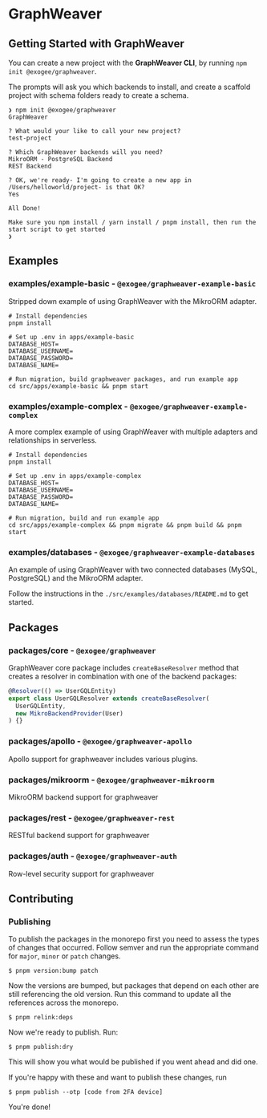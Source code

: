 # GraphWeaver

## Getting Started with GraphWeaver

You can create a new project with the **GraphWeaver CLI**, by running `npm init @exogee/graphweaver`.

The prompts will ask you which backends to install, and create a scaffold project with schema folders ready to create a schema.

```
❯ npm init @exogee/graphweaver
GraphWeaver

? What would your like to call your new project?
test-project

? Which GraphWeaver backends will you need?
MikroORM - PostgreSQL Backend
REST Backend

? OK, we're ready- I'm going to create a new app in /Users/helloworld/project- is that OK?
Yes

All Done!

Make sure you npm install / yarn install / pnpm install, then run the start script to get started
❯
```

## Examples

### examples/example-basic - `@exogee/graphweaver-example-basic`

Stripped down example of using GraphWeaver with the MikroORM adapter.

```
# Install dependencies
pnpm install

# Set up .env in apps/example-basic
DATABASE_HOST=
DATABASE_USERNAME=
DATABASE_PASSWORD=
DATABASE_NAME=

# Run migration, build graphweaver packages, and run example app
cd src/apps/example-basic && pnpm start
```

### examples/example-complex - `@exogee/graphweaver-example-complex`

A more complex example of using GraphWeaver with multiple adapters and relationships in serverless.

```
# Install dependencies
pnpm install

# Set up .env in apps/example-complex
DATABASE_HOST=
DATABASE_USERNAME=
DATABASE_PASSWORD=
DATABASE_NAME=

# Run migration, build and run example app
cd src/apps/example-complex && pnpm migrate && pnpm build && pnpm start
```

### examples/databases - `@exogee/graphweaver-example-databases`

An example of using GraphWeaver with two connected databases (MySQL, PostgreSQL) and the MikroORM adapter.

Follow the instructions in the `./src/examples/databases/README.md` to get started.

## Packages

### packages/core - `@exogee/graphweaver`

GraphWeaver core package includes `createBaseResolver` method that creates a resolver in combination with one of the backend packages:

```typescript
@Resolver(() => UserGQLEntity)
export class UserGQLResolver extends createBaseResolver(
  UserGQLEntity,
  new MikroBackendProvider(User)
) {}
```

### packages/apollo - `@exogee/graphweaver-apollo`

Apollo support for graphweaver includes various plugins.

### packages/mikroorm - `@exogee/graphweaver-mikroorm`

MikroORM backend support for graphweaver

### packages/rest - `@exogee/graphweaver-rest`

RESTful backend support for graphweaver

### packages/auth - `@exogee/graphweaver-auth`

Row-level security support for graphweaver

## Contributing

### Publishing

To publish the packages in the monorepo first you need to assess the types of changes that occurred. Follow semver and run
the appropriate command for `major`, `minor` or `patch` changes.

```console
$ pnpm version:bump patch
```

Now the versions are bumped, but packages that depend on each other are still referencing the old version. Run this command
to update all the references across the monorepo.

```console
$ pnpm relink:deps
```

Now we're ready to publish. Run:

```console
$ pnpm publish:dry
```

This will show you what would be published if you went ahead and did one.

If you're happy with these and want to publish these changes, run

```console
$ pnpm publish --otp [code from 2FA device]
```

You're done!
